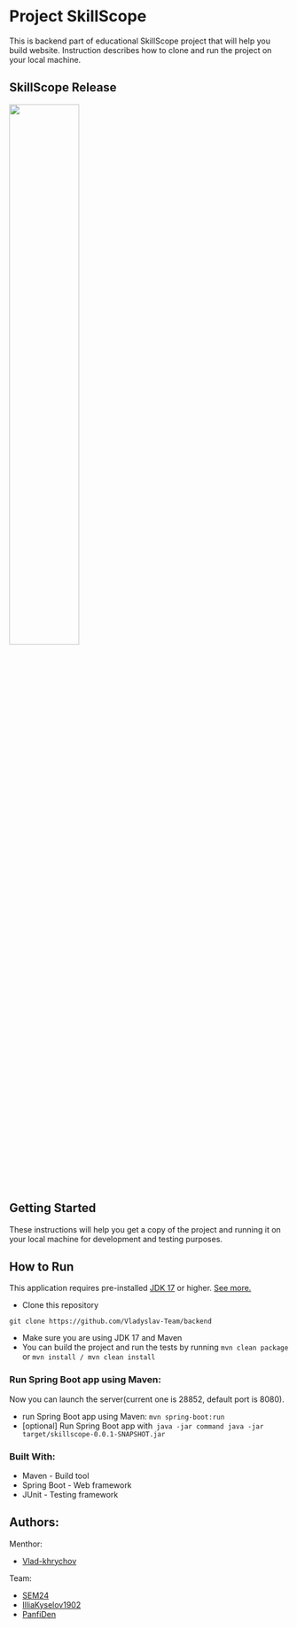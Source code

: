 # Project SkillScope
This is backend part of educational SkillScope project that will help you build website. Instruction describes how to clone and run the project on your local machine. 
## SkillScope Release
[<img src="https://drive.google.com/thumbnail?id=1RsMBZTH-PoQKe9Ws_6pYj1RzPA938d8f" width="50%">](https://youtu.be/4rrKhes_R_c)
## Getting Started
These instructions will help you get a copy of the project and running it on your local machine for development and testing purposes.

## How to Run 

This application requires pre-installed [JDK 17](https://www.oracle.com/java/technologies/javase/jdk17-archive-downloads.html) or higher. [See more.](https://www.oracle.com/java/technologies/downloads/#jdk19-windows)

* Clone this repository
```
git clone https://github.com/Vladyslav-Team/backend
```
* Make sure you are using JDK 17 and Maven
* You can build the project and run the tests by running ```mvn clean package```
or 
```mvn install / mvn clean install```

### Run Spring Boot app using Maven:
Now you can launch the server(current one is 28852, default port is 8080).

* run Spring Boot app using Maven:
```mvn spring-boot:run```
* [optional] Run Spring Boot app with``` java -jar command
java -jar target/skillscope-0.0.1-SNAPSHOT.jar```

### Built With:
* Maven - Build tool
* Spring Boot - Web framework
* JUnit - Testing framework
  
## Authors:

Menthor:
* [Vlad-khrychov](https://github.com/vlad-khrychov)

Team:

* [SEM24](https://github.com/SEM24)
* [IlliaKyselov1902](https://github.com/IlliaKyselov1902)
* [PanfiDen](https://github.com/PanfiDen)
